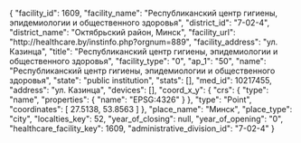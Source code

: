 {
    "facility_id": 1609,
    "facility_name": "Республиканский центр гигиены, эпидемиологии и общественного здоровья",
    "district_id": "7-02-4",
    "district_name": "Октябрьский район, Минск",
    "facility_url": "http:\/\/healthcare.by\/instinfo.php?orgnum=889",
    "facility_address": "ул. Казинца",
    "title": "Республиканский центр гигиены, эпидемиологии и общественного здоровья",
    "facility_type": "0",
    "ap_1": "50",
    "name": "Республиканский центр гигиены, эпидемиологии и общественного здоровья",
    "state": "public institution",
    "stats": [],
    "med_id": 10217455,
    "address": "ул. Казинца",
    "devices": [],
    "coord_x_y": {
        "crs": {
            "type": "name",
            "properties": {
                "name": "EPSG:4326"
            }
        },
        "type": "Point",
        "coordinates": [
            27.5138,
            53.8563
        ]
    },
    "place_name": "Минск",
    "place_type": "city",
    "localties_key": 52,
    "year_of_closing": null,
    "year_of_opening": "0",
    "healthcare_facility_key": 1609,
    "administrative_division_id": "7-02-4"
}